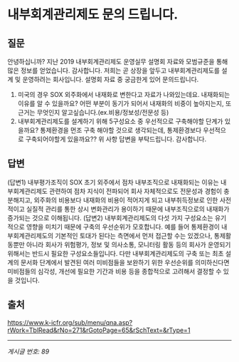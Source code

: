 # 내부회계관리제도 문의 드립니다.

## 질문
안녕하십니까? 지난 2019 내부회계관리제도 운영실무 설명회 자료와 모범규준을 통해 많은 정보를 얻었습니다. 감사합니다.
저희는 곧 상장을 앞두고 내부회계관리제도를 설계 및 운영하려는 회사입니다.
설명회 자료 중 궁금한게 있어 문의드립니다.
1. 미국의 경우 SOX 외주화에서 내재화로 변한다고 자료가 나와있는데요.
내재화되는 이유를 알 수 있을까요? 어떤 부분이 동기가 되어서 내재화의 비중이 높아지는지, 또 근거는 무엇인지 알고싶습니다.(ex.비용/정보성/전문성 등)
2. 내부회계관리제도를 설계하기 위해 5구성요소 중 우선적으로 구축해야할 단계가 있을까요? 통제환경을 먼조 구축 해야할 것으로 생각되는데, 통제환경보다 우선적으로 구축되어야할게 있을까요??
위 사항 답변을 부탁드립니다. 감사합니다.

## 답변
(답변1)
내부평가조직이 SOX 초기 외주에서 점차 내부조직으로 내재화되는 이유는 내부회계관리제도 관련하여 점차 지식이 전파되어 회사 자체적으로도 전문성과 경험이 충분해지고, 외주화의 비용보다 내재화의 비용이 적어지게 되고 내부취득정보로 인한 사전적이고 실질적 관리를 통한 상시 변화관리가 용이하기 때문에 내부조직으로의 내재화가 증가되는 것으로 이해됩니다.
(답변2)
내부회계관리제도의 다섯 가지 구성요소는 유기적으로 영향을 미치기 때문에 구축의 우선순위가 모호합니다. 예를 들어 통제환경이 내부회계관리제도의 기본적인 토대가 된다는 측면에서 먼저 접근할 수는 있겠으나, 통제활동뿐만 아니라 회사가 위험평가, 정보 및 의사소통, 모니터링 활동 등의 회사가 운영되기 위해서는 반드시 필요한 구성요소들입니다. 다만 내부회계관리제도의 구축 또는 최초 설계의 문서화 단계에서 발견된 여러 미비점들을 보완하기 위한 우선순위를 의미하신다면 미비점들의 심각성, 개선에 필요한 기간과 비용 등을 종합적으로 고려해서 결정할 수 있을 것입니다.

## 출처
https://www.k-icfr.org/sub/menu/qna.asp?rWork=TblRead&rNo=271&rGotoPage=65&rSchText=&rType=1

---
*게시글 번호: 89*
